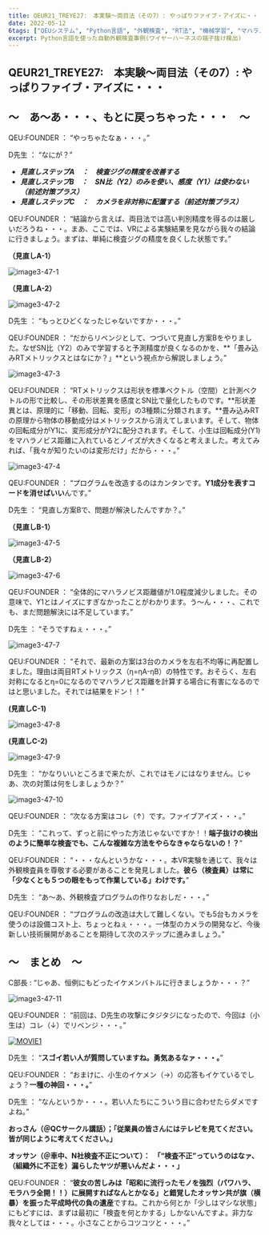 ```yaml
---
title: QEUR21_TREYE27:　本実験～両目法（その7）: やっぱりファイブ・アイズに・・・
date: 2022-05-12
6tags: ["QEUシステム", "Python言語", "外観検査", "RT法", "機械学習", "マハラノビス距離", "DX", "Blender"]
excerpt: Python言語を使った自動外観検査事例(ワイヤーハーネスの端子抜け検出)
---
```


## QEUR21_TREYE27:　本実験～両目法（その7）: やっぱりファイブ・アイズに・・・

## ～　あ～あ・・・、もとに戻っちゃった・・・　～

QEU:FOUNDER ： “やっちゃたなぁ・・・。”

D先生 ： “なにが？”

- ***見直しステップA　：　検査ジグの精度を改善する***
- ***見直しステップB　：　SN比（Y2）のみを使い、感度（Y1）は使わない（前述対策プラス）***
- ***見直しステップC　：　カメラを非対称に配置する（前述対策プラス）***

QEU:FOUNDER ： “結論から言えば、両目法では高い判別精度を得るのは厳しいだろうね・・・。まあ、ここでは、VRによる実験結果を見ながら我々の結論に行きましょう。まずは、単純に検査ジグの精度を良くした状態です。”

**（見直しA-1）**

![image3-47-1](/2022-05-12-QEUR21_TREYE27/image3-47-1.jpg)

**（見直しA-2）**

![image3-47-2](/2022-05-12-QEUR21_TREYE27/image3-47-2.jpg)

D先生 ： “もっとひどくなったじゃないですか・・・。”

QEU:FOUNDER ： “だからリベンジとして、つづいて見直し方案Bをやりました。なぜSN比（Y2）のみで学習すると予測精度が良くなるのかを、**「畳み込みRTメトリックスとはなにか？」**という視点から解説しましょう。”

![image3-47-3](/2022-05-12-QEUR21_TREYE27/image3-47-3.jpg)

QEU:FOUNDER ： “RTメトリックスは形状を標準ベクトル（空間）と計測ベクトルの形で比較し、その形状差異を感度とSN比で量化したものです。**形状差異とは、原理的に「移動、回転、変形」の3種類に分類されます。**畳み込みRTの原理から物体の移動成分はメトリックスから消えてしまいます。そして、物体の回転成分がY1に、変形成分がY2に配分されます。そして、小生は回転成分(Y1)をマハラノビス距離に入れているとノイズが大きくなると考えました。考えてみれば、「我々が知りたいのは変形だけ」だから・・・。”

![image3-47-4](/2022-05-12-QEUR21_TREYE27/image3-47-4.jpg)

QEU:FOUNDER ： “プログラムを改造するのはカンタンです。**Y1成分を表すコードを消せばいい**んです。”

D先生 ： “見直し方案Bで、問題が解決したんですか？。”

**（見直しB-1）**

![image3-47-5](/2022-05-12-QEUR21_TREYE27/image3-47-5.jpg)

**（見直しB-2）**

![image3-47-6](/2022-05-12-QEUR21_TREYE27/image3-47-6.jpg)

QEU:FOUNDER ： “全体的にマハラノビス距離値が1.0程度減少しました。その意味で、Y1とはノイズにすぎなかったことがわかります。う～ん・・・、これでも、まだ問題解決には不足しています。”

D先生 ： “そうですねぇ・・・。”

![image3-47-7](/2022-05-12-QEUR21_TREYE27/image3-47-7.jpg)

QEU:FOUNDER ： “それで、最新の方案は3台のカメラを左右不均等に再配置しました。理由は両目RTメトリックス（η=ηA-ηB）の特性です。おそらく、左右対称になるとη=0になるのでマハラノビス距離を計算する場合に有害になるのではと思いました。それでは結果をドン！！”

**(見直しC-1)**

![image3-47-8](/2022-05-12-QEUR21_TREYE27/image3-47-8.jpg)

**(見直しC-2)**

![image3-47-9](/2022-05-12-QEUR21_TREYE27/image3-47-9.jpg)

D先生 ： “かなりいいところまで来たが、これではモノにはなりません。じゃあ、次の対策は何をしましょうか？”

![image3-47-10](/2022-05-12-QEUR21_TREYE27/image3-47-10.jpg)

QEU:FOUNDER ： “次なる方案はコレ（↑）です。ファイブアイズ・・・。”

D先生 ： “これって、ずっと前にやった方法じゃないですか！！**端子抜けの検出のように簡単な検査でも、こんな複雑な方法をやらなきゃならないの！？**”

QEU:FOUNDER ： “・・・なんというかな・・・。本VR実験を通じて、我々は外観検査員を尊敬する必要があることを発見しました。**彼ら（検査員）は常に「少なくとも５つの眼をもって作業している」わけです。**”

D先生 ： “あ～あ、外観検査プログラムの作りなおしだ・・・。”

QEU:FOUNDER ： “プログラムの改造は大して難しくない。でも5台もカメラを使うのは設備コスト上、ちょっとねぇ・・・。一体型のカメラの開発など、今後新しい技術展開があることを期待して次のステップに進みましょう。”

## ～　まとめ　～

C部長 : “じゃあ、恒例にもどったイケメンバトルに行きましょうか・・・？”

![image3-47-11](/2022-05-12-QEUR21_TREYE27/image3-47-11.jpg)

QEU:FOUNDER ： “前回は、D先生の攻撃にタジタジになったので、今回は（小生は）コレ（↓）でリベンジ・・・。”

[![MOVIE1](http://img.youtube.com/vi/hZc-HKmxemo/0.jpg)](http://www.youtube.com/watch?v=hZc-HKmxemo "【街宣LIVE】山本太郎 れいわ新選組代表 兵庫・阪急神戸三宮駅前さんきたアモーレ広場 （2022年5月11日）")

D先生 ： “**スゴイ若い人が質問していますね。勇気あるなァ・・・。**”

QEU:FOUNDER ： “おまけに、小生のイケメン（→）の応答もイケているでしょう？**一種の神回・・・。**”

D先生 ： “なんというか・・・。若い人たちにこういう目に合わせたらダメですよね。”

**おっさん（＠QCサークル講話）；「従業員の皆さんにはテレビを見てください。皆が同じように考えてください。」**

**オッサン（＠車中、N社検査不正について）：　「“検査不正”っていうのはなァ、（組織外に不正を）漏らしたヤツが悪いんだよ・・・」**

QEU:FOUNDER ： “**彼女の苦しみは「昭和に流行ったモノを強烈（パワハラ、モラハラ全開！！）に展開すればなんとかなる」と錯覚したオッサン共が旗（横暴）を振った平成時代の負の遺産**ですね。これから何とか「少しはマシな状態」にもどすには、まずは最初に「検査を何とかする」しかないんですよ。非力な我々としては・・・。小さなことからコツコツと・・・。”
